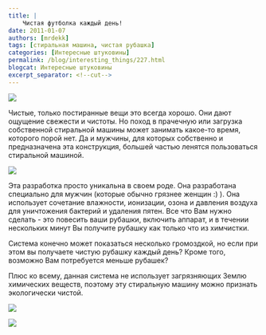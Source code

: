 ```yaml
---
title: |
    Чистая футболка каждый день!
date: 2011-01-07
authors: [mrdekk]
tags: [стиральная машина, чистая рубашка]
categories: [Интересные штуковины]
permalink: /blog/interesting_things/227.html
blogcat: Интересные штуковины
excerpt_separator: <!--cut-->
---
```



![](http://itw66.ru/uploads/images/00/00/01/2011/01/07/5c3165.jpg)


Чистые, только постиранные вещи это всегда хорошо. Они дают ощущение свежести и чистоты. Но поход в прачечную или загрузка собственной стиральной машины может занимать какое-то время, которого порой нет. Да и мужчины, для которых собственно и предназначена эта конструкция, большей частью ленятся пользоваться стиральной машиной. 


<!--cut-->



![](http://itw66.ru/uploads/images/00/00/01/2011/01/07/fa1f2b.jpg)


Эта разработка просто уникальна в своем роде. Она разработана специально для мужчин (которые обычно грязнее женщин :) ). Она использует сочетание влажности, ионизации, озона и давления воздуха для уничтожения бактерий и удаления пятен. Все что Вам нужно сделать - это повесить ваши рубашки, включить аппарат, и в течении нескольких минут Вы получите рубашку как только что из химчистки. 

Система конечно может показаться несколько громоздкой, но если при этом вы получаете чистую рубашку каждый день? Кроме того, возможно Вам потребуется меньше рубашек?

Плюс ко всему, данная система не использует загрязняющих Землю химических веществ, поэтому эту стиральную машину можно признать экологически чистой.


![](http://itw66.ru/uploads/images/00/00/01/2011/01/07/726333.jpg)


![](http://itw66.ru/uploads/images/00/00/01/2011/01/07/988e70.jpg)

